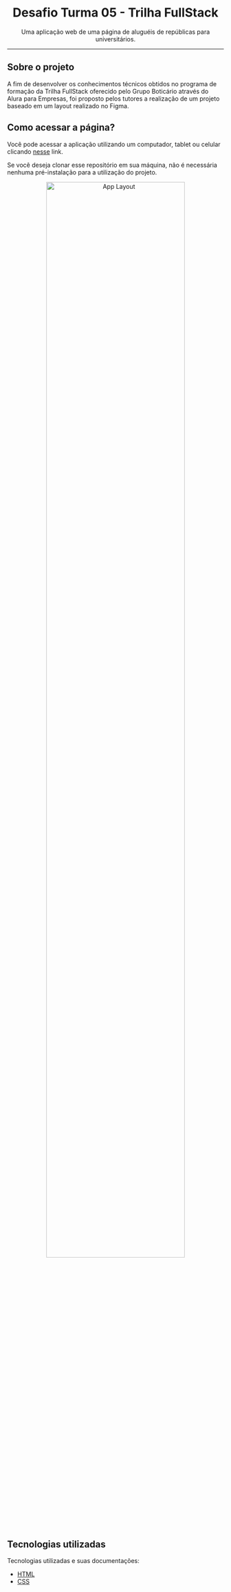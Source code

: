 <h1 align="center"> Desafio Turma 05 - Trilha FullStack </h1>

<p align="center">
  Uma aplicação web de uma página de aluguéis de repúblicas para universitários.
</p>

------

## Sobre o projeto

A fim de desenvolver os conhecimentos técnicos obtidos no programa de formação da Trilha FullStack oferecido pelo Grupo Boticário através do Alura para Empresas, foi proposto pelos tutores a realização de um projeto baseado em um layout realizado no Figma.

## Como acessar a página?

Você pode acessar a aplicação utilizando um computador, tablet ou celular clicando [nesse]() link.

Se você deseja clonar esse repositório em sua máquina, não é necessária nenhuma pré-instalação para a utilização do projeto.

<p align="center">
  <img alt="App Layout" src="" width="80%">
</p>

## Tecnologias utilizadas

Tecnologias utilizadas e suas documentações:

- [HTML](https://developer.mozilla.org/pt-BR/docs/Web/HTML)
- [CSS](https://developer.mozilla.org/pt-BR/docs/Web/CSS)
